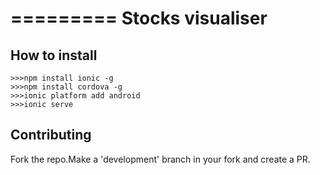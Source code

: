 =========
Stocks visualiser
=========

## How to install
    >>>npm install ionic -g
    >>>npm install cordova -g
    >>>ionic platform add android
    >>>ionic serve

## Contributing
Fork the repo.Make a 'development' branch in your fork and create a PR.
